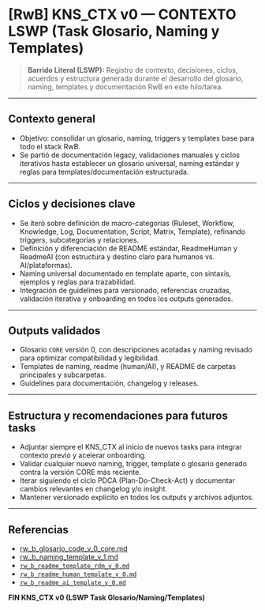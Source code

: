 # [RwB] KNS_CTX v0 — CONTEXTO LSWP (Task Glosario, Naming y Templates)

> **Barrido Literal (LSWP):** Registro de contexto, decisiones, ciclos, acuerdos y estructura generada durante el desarrollo del glosario, naming, templates y documentación RwB en este hilo/tarea.

---

## Contexto general
- Objetivo: consolidar un glosario, naming, triggers y templates base para todo el stack RwB.
- Se partió de documentación legacy, validaciones manuales y ciclos iterativos hasta establecer un glosario universal, naming estándar y reglas para templates/documentación estructurada.

---

## Ciclos y decisiones clave
- Se iteró sobre definición de macro-categorías (Ruleset, Workflow, Knowledge, Log, Documentation, Script, Matrix, Template), refinando triggers, subcategorías y relaciones.
- Definición y diferenciación de README estándar, ReadmeHuman y ReadmeAI (con estructura y destino claro para humanos vs. AI/plataformas).
- Naming universal documentado en template aparte, con sintaxis, ejemplos y reglas para trazabilidad.
- Integración de guidelines para versionado, referencias cruzadas, validación iterativa y onboarding en todos los outputs generados.

---

## Outputs validados
- Glosario `CORE` versión 0, con descripciones acotadas y naming revisado para optimizar compatibilidad y legibilidad.
- Templates de naming, readme (human/AI), y README de carpetas principales y subcarpetas.
- Guidelines para documentación, changelog y releases.

---

## Estructura y recomendaciones para futuros tasks
- Adjuntar siempre el KNS_CTX al inicio de nuevos tasks para integrar contexto previo y acelerar onboarding.
- Validar cualquier nuevo naming, trigger, template o glosario generado contra la versión CORE más reciente.
- Iterar siguiendo el ciclo PDCA (Plan-Do-Check-Act) y documentar cambios relevantes en changelog y/o insight.
- Mantener versionado explícito en todos los outputs y archivos adjuntos.

---

## Referencias
 - [rw_b_glosario_code_v_0_core.md](../glossary/rw_b_glosario_code_v_0_core.md)
 - [rw_b_naming_template_v_1.md](../../template/naming/rw_b_naming_template_v_1.md)
- [`rw_b_readme_template_rdm_v_0.md`](../../template/rdm_template/rw_b_readme_template_rdm_v_0.md)
- [`rw_b_readme_human_template_v_0.md`](../../template/rdm_template/rw_b_readme_human_template_v_0.md)
- [`rw_b_readme_ai_template_v_0.md`](../../template/rdm_template/rw_b_readme_ai_template_v_0.md)

**FIN KNS_CTX v0 (LSWP Task Glosario/Naming/Templates)**

